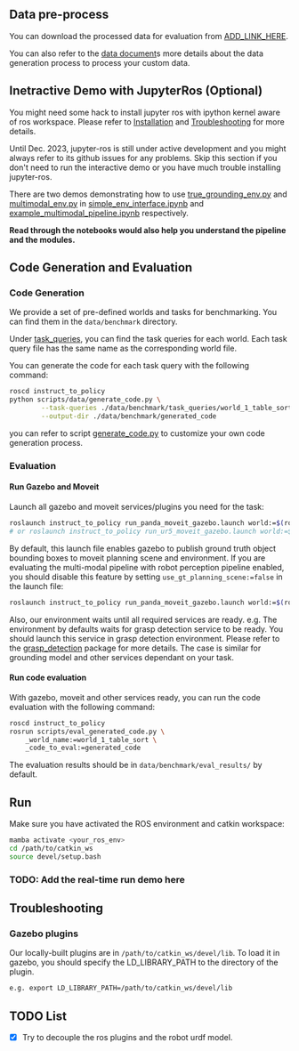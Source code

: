 ## Data pre-process

You can download the processed data for evaluation from [ADD_LINK_HERE](#).

You can also refer to the [data document](./data.md)s more details about the data generation process to process your custom data.

## Inetractive Demo with JupyterRos (Optional)

You might need some hack to install jupyter ros with ipython kernel aware of ros workspace. Please refer to [Installation](https://jupyter-ros.readthedocs.io/en/latest/user_installation.html) and [Troubleshooting](https://jupyter-ros.readthedocs.io/en/latest/user_troubleshooting.html) for more details. 

Until Dec. 2023, jupyter-ros is still under active development and you might always refer to its github issues for any problems. Skip this section if you don't need to run the interactive demo or you have much trouble installing jupyter-ros.

There are two demos demonstrating how to use [true_grounding_env.py](./scripts/src/env/true_grounding_env.py) and [multimodal_env.py](./scripts/src/env/multimodal_env.py) in [simple_env_interface.ipynb](./scripts/simple_env_interface.ipynb) and [example_multimodal_pipeline.ipynb](./scripts/example_multimodal_pipeline.ipynb) respectively.

**Read through the notebooks would also help you understand the pipeline and the modules.**

## Code Generation and Evaluation

### Code Generation

We provide a set of pre-defined worlds and tasks for benchmarking. You can find them in the `data/benchmark` directory. 

Under [task_queries](./data/benchmark/task_queries), you can find the task queries for each world. Each task query file has the same name as the corresponding world file.

You can generate the code for each task query with the following command:

```bash
roscd instruct_to_policy
python scripts/data/generate_code.py \
        --task-queries ./data/benchmark/task_queries/world_1_table_sort.txt \
        --output-dir ./data/benchmark/generated_code
```
you can refer to script [generate_code.py](./scripts/data/generate_code.py) to customize your own code generation process.

### Evaluation

#### Run Gazebo and Moveit

Launch all gazebo and moveit services/plugins you need for the task:

```bash
roslaunch instruct_to_policy run_panda_moveit_gazebo.launch world:=$(rospack find instruct_to_policy)/data/benchmark/worlds/world_1_table_sort.world
# or roslaunch instruct_to_policy run_ur5_moveit_gazebo.launch world:=$(rospack find instruct_to_policy)/data/benchmark/worlds/world_1_table_sort.world
```

By default, this launch file enables gazebo to publish ground truth object bounding boxes to moveit planning scene and environment. If you are evaluating the multi-modal pipeline with robot perception pipeline enabled, you should disable this feature by setting `use_gt_planning_scene:=false` in the launch file:
    
```bash
roslaunch instruct_to_policy run_panda_moveit_gazebo.launch world:=$(rospack find instruct_to_policy)/data/benchmark/worlds/world_1_table_sort.world use_gt_planning_scene:=false
```

Also, our environment waits until all required services are ready. e.g. The environment by defaults waits for grasp detection service to be ready. You should launch this service in grasp detection environment. Please refer to the [grasp_detection](../grasp_detection/README.md) package for more details. The case is similar for grounding model and other services dependant on your task. 

#### Run code evaluation

With gazebo, moveit and other services ready, you can run the code evaluation with the following command:

```bash
roscd instruct_to_policy
rosrun scripts/eval_generated_code.py \
    _world_name:=world_1_table_sort \
    _code_to_eval:=generated_code
```

The evaluation results should be in `data/benchmark/eval_results/` by default. 

## Run

Make sure you have activated the ROS environment and catkin workspace:
```bash
mamba activate <your_ros_env>
cd /path/to/catkin_ws
source devel/setup.bash
```

### TODO: Add the real-time run demo here 



## Troubleshooting

### Gazebo plugins

Our locally-built plugins are in `/path/to/catkin_ws/devel/lib`. To load it in gazebo, you should specify the LD_LIBRARY_PATH to the directory of the plugin. 

```bash
e.g. export LD_LIBRARY_PATH=/path/to/catkin_ws/devel/lib
```

## TODO List

- [x] Try to decouple the ros plugins and the robot urdf model.

